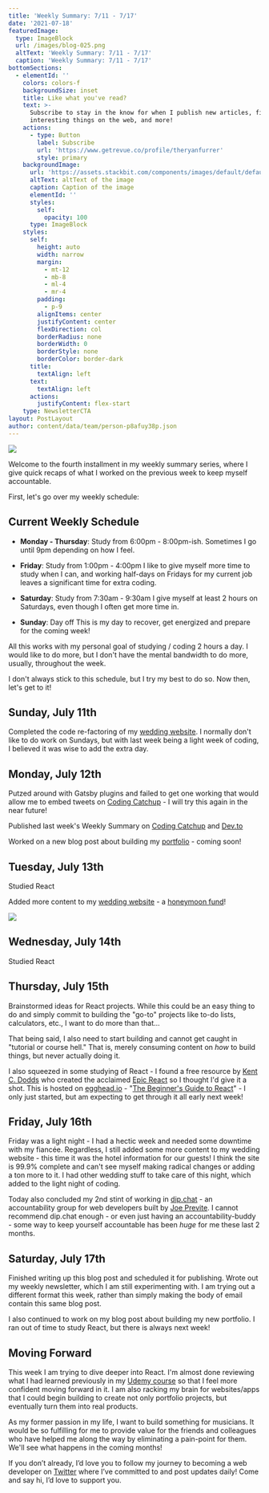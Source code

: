 ```yaml
---
title: 'Weekly Summary: 7/11 - 7/17'
date: '2021-07-18'
featuredImage:
  type: ImageBlock
  url: /images/blog-025.png
  altText: 'Weekly Summary: 7/11 - 7/17'
  caption: 'Weekly Summary: 7/11 - 7/17'
bottomSections:
  - elementId: ''
    colors: colors-f
    backgroundSize: inset
    title: Like what you've read?
    text: >-
      Subscribe to stay in the know for when I publish new articles, find
      interesting things on the web, and more!
    actions:
      - type: Button
        label: Subscribe
        url: 'https://www.getrevue.co/profile/theryanfurrer'
        style: primary
    backgroundImage:
      url: 'https://assets.stackbit.com/components/images/default/default-image.png'
      altText: altText of the image
      caption: Caption of the image
      elementId: ''
      styles:
        self:
          opacity: 100
      type: ImageBlock
    styles:
      self:
        height: auto
        width: narrow
        margin:
          - mt-12
          - mb-8
          - ml-4
          - mr-4
        padding:
          - p-9
        alignItems: center
        justifyContent: center
        flexDirection: col
        borderRadius: none
        borderWidth: 0
        borderStyle: none
        borderColor: border-dark
      title:
        textAlign: left
      text:
        textAlign: left
      actions:
        justifyContent: flex-start
    type: NewsletterCTA
layout: PostLayout
author: content/data/team/person-p8afuy38p.json
---
```

![](/images/blog-025.png)

Welcome to the fourth installment in my weekly summary series, where I give quick recaps of what I worked on the previous week to keep myself accountable.

First, let's go over my weekly schedule:

## Current Weekly Schedule

*   **Monday - Thursday**: Study from 6:00pm - 8:00pm-ish.
    Sometimes I go until 9pm depending on how I feel.

*   **Friday**: Study from 1:00pm - 4:00pm
    I like to give myself more time to study when I can, and working half-days on Fridays for my current job leaves a significant time for extra coding.

*   **Saturday**: Study from 7:30am - 9:30am
    I give myself at least 2 hours on Saturdays, even though I often get more time in.

*   **Sunday**: Day off
    This is my day to recover, get energized and prepare for the coming week!

All this works with my personal goal of studying / coding 2 hours a day. I would like to do more, but I don't have the mental bandwidth to do more, usually, throughout the week.

I don't always stick to this schedule, but I try my best to do so.
Now then, let's get to it!

## Sunday, July 11th

Completed the code re-factoring of my [wedding website](http://furrever.wedding/). I normally don't like to do work on Sundays, but with last week being a light week of coding, I believed it was wise to add the extra day.

## Monday, July 12th

Putzed around with Gatsby plugins and failed to get one working that would allow me to embed tweets on [Coding Catchup](http://codingcatchup.com/) - I will try this again in the near future!

Published last week's Weekly Summary on [Coding Catchup](http://codingcatchup.com/) and [Dev.to](http://dev.to/)

Worked on a new blog post about building my [portfolio](http://theryanfurrer.dev/) - coming soon!

## Tuesday, July 13th

Studied React

Added more content to my [wedding website](http://furrever.wedding/) - a [honeymoon fund](https://www.honeyfund.com/)!

![](/images/blog-025\_01.png)

## Wednesday, July 14th

Studied React

## Thursday, July 15th

Brainstormed ideas for React projects.
While this could be an easy thing to do and simply commit to building the "go-to" projects like to-do lists, calculators, etc., I want to do more than that...

That being said, I also need to start building and cannot get caught in "tutorial or course hell." That is, merely consuming content on *how* to build things, but never actually doing it.

I also squeezed in some studying of React - I found a free resource by [Kent C. Dodds](https://twitter.com/kentcdodds) who created the acclaimed [Epic React](https://epicreact.dev/) so I thought I'd give it a shot. This is hosted on [egghead.io](http://egghead.io/) - "[The Beginner's Guide to React](https://egghead.io/courses/the-beginner-s-guide-to-react)" - I only just started, but am expecting to get through it all early next week!

## Friday, July 16th

Friday was a light night - I had a hectic week and needed some downtime with my fiancée. Regardless, I still added some more content to my wedding website - this time it was the hotel information for our guests! I think the site is 99.9% complete and can't see myself making radical changes or adding a ton more to it. I had other wedding stuff to take care of this night, which added to the light night of coding.

Today also concluded my 2nd stint of working in [dip.chat](http://dip.chat/) - an accountability group for web developers built by [Joe Previte](https://twitter.com/jsjoeio/status/1416054213809901568?s=20). I cannot recommend dip.chat enough - or even just having an accountability-buddy - some way to keep yourself accountable has been *huge* for me these last 2 months.

## Saturday, July 17th

Finished writing up this blog post and scheduled it for publishing.
Wrote out my weekly newsletter, which I am still experimenting with. I am trying out a different format this week, rather than simply making the body of email contain this same blog post.

I also continued to work on my blog post about building my new portfolio. I ran out of time to study React, but there is always next week!

## Moving Forward

This week I am trying to dive deeper into React. I'm almost done reviewing what I had learned previously in my [Udemy course](https://www.udemy.com/course/react-redux/) so that I feel more confident moving forward in it. I am also racking my brain for websites/apps that I could begin building to create not only portfolio projects, but eventually turn them into real products.

As my former passion in my life, I want to build something for musicians. It would be so fulfilling for me to provide value for the friends and colleagues who have helped me along the way by eliminating a pain-point for them. We'll see what happens in the coming months!

If you don’t already, I’d love you to follow my journey to becoming a web developer on [Twitter](https://twitter.com/TheRyanFurrer) where I’ve committed to and post updates daily! Come and say hi, I’d love to support you.
